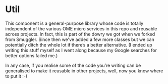 Util
====
This component is a general-purpose library whose code is totally independent
of the various OME micro services in this repo and reusable across projects.
In fact, this is part of the dowry we got when we forked from Smuggler. Since
then we've added a few more classes but we can potentially ditch the whole lot
if there’s a better alternative. (I ended up writing this stuff myself as I
went along because my Google searches for better options failed me.)

In any case, if you realise some of the code you’re writing can be generalised
to make it reusable in other projects, well, now you know where to put it :-)
